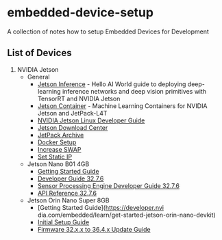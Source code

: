 # embedded-device-setup

A collection of notes how to setup Embedded Devices for Development

## List of Devices

1. NVIDIA Jetson 
    - General 
      - [Jetson Inference](https://github.com/dusty-nv/jetson-inference) - Hello AI World guide to deploying deep-learning inference networks and deep vision primitives with TensorRT and NVIDIA Jetson
      - [Jetson Container](https://github.com/dusty-nv/jetson-containers) - Machine Learning Containers for NVIDIA Jetson and JetPack-L4T
      - [NVIDIA Jetson Linux Developer Guide](https://docs.nvidia.com/jetson/)
      - [Jetson Download Center](https://developer.nvidia.com/embedded/downloads)
      - [JetPack Archive](https://developer.nvidia.com/embedded/jetpack-archive)
      - [Docker Setup](https://www.forecr.io/blogs/installation/how-to-install-and-run-docker-on-jetson-nano?srsltid=AfmBOoqTyQKSzwlXi4IQCl60gygn15bUVp_Gary2r1VAAOCX_wZzBeR3)
      - [Increase SWAP](https://www.forecr.io/blogs/programming/how-to-increase-swap-space-on-jetson-modules)
      - [Set Static IP](https://www.forecr.io/blogs/connectivity/how-to-set-static-ip-for-jetson)
    - Jetson Nano B01 4GB 
      - [Getting Started Guide](https://developer.nvidia.com/embedded/learn/get-started-jetson-nano-devkit)
      - [Developer Guide 32.7.6](https://docs.nvidia.com/jetson/archives/l4t-archived/l4t-3276/index.html)
      - [Sensor Processing Engine Developer Guide 32.7.6](https://docs.nvidia.com/jetson/archives/spe-archived/spe-3275/index.html)
      - [API Reference 32.7.6](https://docs.nvidia.com/jetson/archives/spe-archived/spe-3275/index.html)
    - Jetson Orin Nano Super 8GB
      - [Getting Started Guide](https://developer.nvi dia.com/embedded/learn/get-started-jetson-orin-nano-devkit)
      - [Initial Setup Guide](https://www.jetson-ai-lab.com/initial_setup_jon.html)
      - [Firmware 32.x.x to 36.4.x Update Guide](https://docs.nvidia.com/jetson/archives/r36.3/DeveloperGuide/SD/FlashingSupport.html#updating-jetson-orin-nano-devkit-from-jetpack-5-to-jetpack-6)


